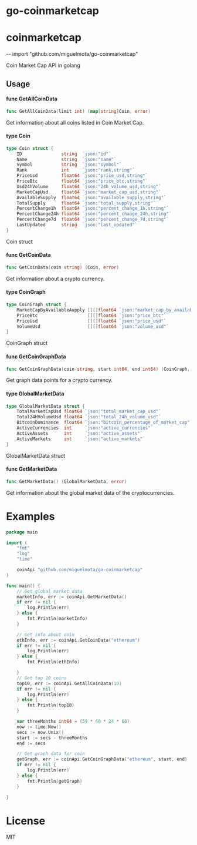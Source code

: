 # go-coinmarketcap
# coinmarketcap
--
    import "github.com/miguelmota/go-coinmarketcap"

Coin Market Cap API in golang

## Usage

#### func  GetAllCoinData

```go
func GetAllCoinData(limit int) (map[string]Coin, error)
```
Get information about all coins listed in Coin Market Cap.

#### type Coin

```go
type Coin struct {
	ID               string  `json:"id"`
	Name             string  `json:"name"`
	Symbol           string  `json:"symbol"`
	Rank             int     `json:"rank,string"`
	PriceUsd         float64 `json:"price_usd,string"`
	PriceBtc         float64 `json:"price_btc,string"`
	Usd24hVolume     float64 `json:"24h_volume_usd,string"`
	MarketCapUsd     float64 `json:"market_cap_usd,string"`
	AvailableSupply  float64 `json:"available_supply,string"`
	TotalSupply      float64 `json:"total_supply,string"`
	PercentChange1h  float64 `json:"percent_change_1h,string"`
	PercentChange24h float64 `json:"percent_change_24h,string"`
	PercentChange7d  float64 `json:"percent_change_7d,string"`
	LastUpdated      string  `json:"last_updated"`
}
```

Coin struct

#### func  GetCoinData

```go
func GetCoinData(coin string) (Coin, error)
```
Get information about a crypto currency.

#### type CoinGraph

```go
type CoinGraph struct {
	MarketCapByAvailableAupply [][]float64 `json:"market_cap_by_available_supply"`
	PriceBtc                   [][]float64 `json:"price_btc"`
	PriceUsd                   [][]float64 `json:"price_usd"`
	VolumeUsd                  [][]float64 `json:"volume_usd"`
}
```

CoinGraph struct

#### func  GetCoinGraphData

```go
func GetCoinGraphData(coin string, start int64, end int64) (CoinGraph, error)
```
Get graph data points for a crypto currency.

#### type GlobalMarketData

```go
type GlobalMarketData struct {
	TotalMarketCapUsd float64 `json:"total_market_cap_usd"`
	Total24HVolumeUsd float64 `json:"total_24h_volume_usd"`
	BitcoinDominance  float64 `json:"bitcoin_percentage_of_market_cap"`
	ActiveCurrencies  int     `json:"active_currencies"`
	ActiveAssets      int     `json:"active_assets"`
	ActiveMarkets     int     `json:"active_markets"`
}
```

GlobalMarketData struct

#### func  GetMarketData

```go
func GetMarketData() (GlobalMarketData, error)
```
Get information about the global market data of the cryptocurrencies.

# Examples

```go
package main

import (
	"fmt"
	"log"
	"time"

	coinApi "github.com/miguelmota/go-coinmarketcap"
)

func main() {
	// Get global market data
	marketInfo, err := coinApi.GetMarketData()
	if err != nil {
		log.Println(err)
	} else {
		fmt.Println(marketInfo)
	}

	// Get info about coin
	ethInfo, err := coinApi.GetCoinData("ethereum")
	if err != nil {
		log.Println(err)
	} else {
		fmt.Println(ethInfo)

	}
	// Get top 10 coins
	top10, err := coinApi.GetAllCoinData(10)
	if err != nil {
		log.Println(err)
	} else {
		fmt.Println(top10)
	}

	var threeMonths int64 = (59 * 60 * 24 * 60)
	now := time.Now()
	secs := now.Unix()
	start := secs - threeMonths
	end := secs

	// Get graph data for coin
	getGraph, err := coinApi.GetCoinGraphData("ethereum", start, end)
	if err != nil {
		log.Println(err)
	} else {
		fmt.Println(getGraph)
	}

}
```

# License

MIT
